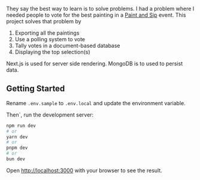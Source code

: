 They say the best way to learn is to solve problems. I had a problem where I needed people to vote for the best painting in a [Paint and Sip](https://www.paintedpalaceparties.com/paint-and-sip-options) event. This project solves that problem by

1. Exporting all the paintings
1. Use a polling system to vote
1. Tally votes in a document-based database
1. Displaying the top selection(s)

Next.js is used for server side rendering. MongoDB is to used to persist data.

## Getting Started

Rename `.env.sample` to `.env.local` and update the environment variable. 

Then`, run the development server:

```bash
npm run dev
# or
yarn dev
# or
pnpm dev
# or
bun dev
```

Open [http://localhost:3000](http://localhost:3000) with your browser to see the result.
